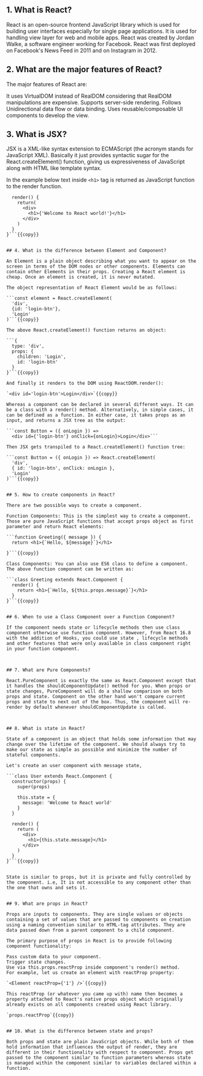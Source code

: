 

## 1. What is React?

React is an open-source frontend JavaScript library which is used for building user interfaces especially for single page applications. It is used for handling view layer for web and mobile apps. React was created by Jordan Walke, a software engineer working for Facebook. React was first deployed on Facebook's News Feed in 2011 and on Instagram in 2012.


## 2. What are the major features of React?

The major features of React are:

It uses VirtualDOM instead of RealDOM considering that RealDOM manipulations are expensive.
Supports server-side rendering.
Follows Unidirectional data flow or data binding.
Uses reusable/composable UI components to develop the view.


## 3. What is JSX?

JSX is a XML-like syntax extension to ECMAScript (the acronym stands for JavaScript XML). Basically it just provides syntactic sugar for the React.createElement() function, giving us expressiveness of JavaScript along with HTML like template syntax.

In the example below text inside `<h1>` tag is returned as JavaScript function to the render function.

```class App extends React.Component {
  render() {
    return(
      <div>
        <h1>{'Welcome to React world!'}</h1>
      </div>
    )
  }
}```{{copy}}


## 4. What is the difference between Element and Component?

An Element is a plain object describing what you want to appear on the screen in terms of the DOM nodes or other components. Elements can contain other Elements in their props. Creating a React element is cheap. Once an element is created, it is never mutated.

The object representation of React Element would be as follows:

```const element = React.createElement(
  'div',
  {id: 'login-btn'},
  'Login'
)```{{copy}}

The above React.createElement() function returns an object:

```{
  type: 'div',
  props: {
    children: 'Login',
    id: 'login-btn'
  }
}```{{copy}}

And finally it renders to the DOM using ReactDOM.render():

`<div id='login-btn'>Login</div>`{{copy}}

Whereas a component can be declared in several different ways. It can be a class with a render() method. Alternatively, in simple cases, it can be defined as a function. In either case, it takes props as an input, and returns a JSX tree as the output:

```const Button = ({ onLogin }) =>
  <div id={'login-btn'} onClick={onLogin}>Login</div>```
  
Then JSX gets transpiled to a React.createElement() function tree:

```const Button = ({ onLogin }) => React.createElement(
  'div',
  { id: 'login-btn', onClick: onLogin },
  'Login'
)```{{copy}}


## 5. How to create components in React?

There are two possible ways to create a component.

Function Components: This is the simplest way to create a component. Those are pure JavaScript functions that accept props object as first parameter and return React elements:

```function Greeting({ message }) {
  return <h1>{`Hello, ${message}`}</h1>

}```{{copy}}

Class Components: You can also use ES6 class to define a component. The above function component can be written as:

```class Greeting extends React.Component {
  render() {
    return <h1>{`Hello, ${this.props.message}`}</h1>
  }
}```{{copy}}


## 6. When to use a Class Component over a Function Component?

If the component needs state or lifecycle methods then use class component otherwise use function component. However, from React 16.8 with the addition of Hooks, you could use state , lifecycle methods and other features that were only available in class component right in your function component.



## 7. What are Pure Components?

React.PureComponent is exactly the same as React.Component except that it handles the shouldComponentUpdate() method for you. When props or state changes, PureComponent will do a shallow comparison on both props and state. Component on the other hand won't compare current props and state to next out of the box. Thus, the component will re-render by default whenever shouldComponentUpdate is called.



## 8. What is state in React?

State of a component is an object that holds some information that may change over the lifetime of the component. We should always try to make our state as simple as possible and minimize the number of stateful components.

Let's create an user component with message state,

```class User extends React.Component {
  constructor(props) {
    super(props)

    this.state = {
      message: 'Welcome to React world'
    }
  }

  render() {
    return (
      <div>
        <h1>{this.state.message}</h1>
      </div>
    )
  }
}```{{copy}}


State is similar to props, but it is private and fully controlled by the component. i.e, It is not accessible to any component other than the one that owns and sets it.


## 9. What are props in React?

Props are inputs to components. They are single values or objects containing a set of values that are passed to components on creation using a naming convention similar to HTML-tag attributes. They are data passed down from a parent component to a child component.

The primary purpose of props in React is to provide following component functionality:

Pass custom data to your component.
Trigger state changes.
Use via this.props.reactProp inside component's render() method.
For example, let us create an element with reactProp property:

`<Element reactProp={'1'} />`{{copy}}

This reactProp (or whatever you came up with) name then becomes a property attached to React's native props object which originally already exists on all components created using React library.

`props.reactProp`{{copy}}


## 10. What is the difference between state and props?

Both props and state are plain JavaScript objects. While both of them hold information that influences the output of render, they are different in their functionality with respect to component. Props get passed to the component similar to function parameters whereas state is managed within the component similar to variables declared within a function.



